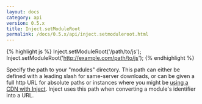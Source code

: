 ```yaml
---
layout: docs
category: api
version: 0.5.x
title: Inject.setModuleRoot
permalink: /docs/0.5.x/api/inject.setmoduleroot.html
---
```


{% highlight js %}
Inject.setModuleRoot('/path/to/js');
Inject.setModuleRoot('http://example.com/path/to/js');
{% endhighlight %}

Specify the path to your "modules" directory. This path can either be defined with a leading slash for same-server downloads, or can be given a full http URL for absolute paths or instances where you might be [using a CDN with Inject](/docs/0.5.x/howto/cross_domain.html). Inject uses this path when converting a module's identifier into a URL.